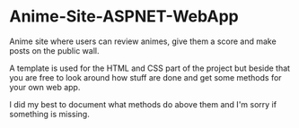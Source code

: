 # Anime-Site-ASPNET-WebApp
Anime site where users can review animes, give them a score and make posts on the public wall.

A template is used for the HTML and CSS part of the project but beside that you are free to look around how stuff are done and get some methods for your own web app.

I did my best to document what methods do above them and I'm sorry if something is missing.
